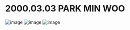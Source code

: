 # 2000.03.03 PARK MIN WOO
![image](https://github.com/minoo0303/minoo0303/assets/144125852/8b11e93c-2d94-44aa-82ae-0ae3ac46e5e6)
![image](https://github.com/minoo0303/minoo0303/assets/144125852/498b444d-ae5f-417c-ab40-2b84fe4ebdc7)
![image](https://github.com/minoo0303/minoo0303/assets/144125852/ad2575ba-23f1-4fc7-b0b7-887281024e36)
